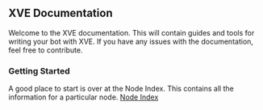 ## XVE Documentation

Welcome to the XVE documentation. This will contain guides and tools for writing your bot with XVE.
If you have any issues with the documentation, feel free to contribute.

### Getting Started

A good place to start is over at the Node Index. This contains all the information for a particular node.
[Node Index](./nodes/index)
